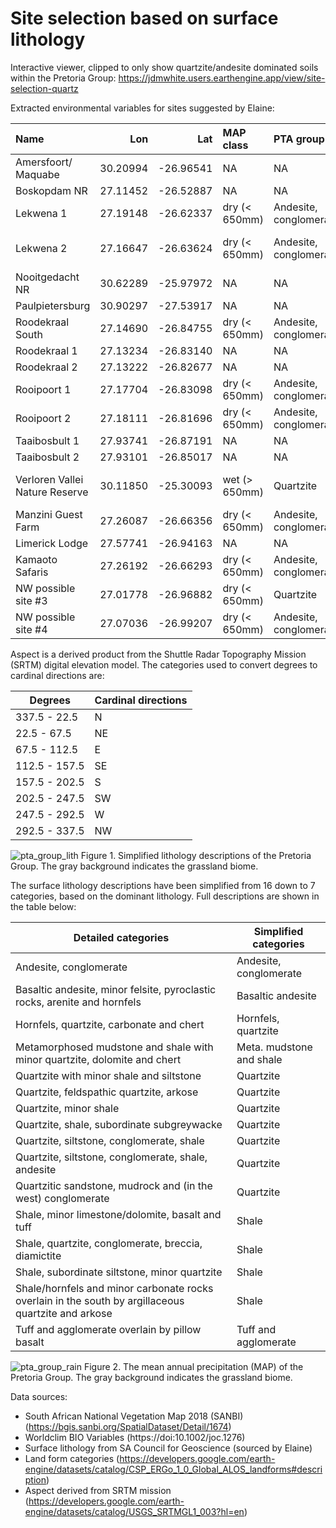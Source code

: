# Site selection based on surface lithology
Interactive viewer, clipped to only show quartzite/andesite dominated soils within the Pretoria Group: https://jdmwhite.users.earthengine.app/view/site-selection-quartz

Extracted environmental variables for sites suggested by Elaine:

|Name                           |      Lon|       Lat|MAP class     |PTA group              |Landforms          |Aspect | Sand %|
|:------------------------------|--------:|---------:|:-------------|:----------------------|:------------------|:------|------:|
|Amersfoort/ Maquabe            | 30.20994| -26.96541|NA            |NA                     |NA                 |NA     |     NA|
|Boskopdam NR                   | 27.11452| -26.52887|NA            |NA                     |NA                 |NA     |     NA|
|Lekwena 1                      | 27.19148| -26.62337|dry (< 650mm) |Andesite, conglomerate |Lower slope (flat) |E      |     63|
|Lekwena 2                      | 27.16647| -26.63624|dry (< 650mm) |Andesite, conglomerate |Lower slope (warm) |SW     |     63|
|Nooitgedacht NR                | 30.62289| -25.97972|NA            |NA                     |NA                 |NA     |     NA|
|Paulpietersburg                | 30.90297| -27.53917|NA            |NA                     |NA                 |NA     |     NA|
|Roodekraal South               | 27.14690| -26.84755|dry (< 650mm) |Andesite, conglomerate |Lower slope (flat) |NW     |     58|
|Roodekraal 1                   | 27.13234| -26.83140|NA            |NA                     |NA                 |NA     |     NA|
|Roodekraal 2                   | 27.13222| -26.82677|NA            |NA                     |NA                 |NA     |     NA|
|Rooipoort 1                    | 27.17704| -26.83098|dry (< 650mm) |Andesite, conglomerate |Lower slope (flat) |W      |     55|
|Rooipoort 2                    | 27.18111| -26.81696|dry (< 650mm) |Andesite, conglomerate |Lower slope (flat) |S      |     52|
|Taaibosbult 1                  | 27.93741| -26.87191|NA            |NA                     |NA                 |NA     |     NA|
|Taaibosbult 2                  | 27.93101| -26.85017|NA            |NA                     |NA                 |NA     |     NA|
|Verloren Vallei Nature Reserve | 30.11850| -25.30093|wet (> 650mm) |Quartzite              |Upper slope (warm) |S      |     44|
|Manzini Guest Farm             | 27.26087| -26.66356|dry (< 650mm) |Andesite, conglomerate |Upper slope (flat) |N      |     63|
|Limerick Lodge                 | 27.57741| -26.94163|NA            |NA                     |NA                 |NA     |     NA|
|Kamaoto Safaris                | 27.26192| -26.66293|dry (< 650mm) |Andesite, conglomerate |Upper slope (flat) |N      |     63|
|NW possible site #3            | 27.01778| -26.96882|dry (< 650mm) |Quartzite              |Lower slope (flat) |E      |     64|
|NW possible site #4            | 27.07036| -26.99207|dry (< 650mm) |Andesite, conglomerate |Upper slope (flat) |S      |     66|




Aspect is a derived product from the Shuttle Radar Topography Mission (SRTM) digital elevation model. The categories used to convert degrees to cardinal directions are:

| Degrees  | Cardinal directions |
| ------------- | ------------- |
| 337.5 - 22.5 | N  |
| 22.5 - 67.5  | NE |
| 67.5 - 112.5  | E |
| 112.5 - 157.5 | SE  |
| 157.5 - 202.5 | S  |
| 202.5 - 247.5  | SW  |
| 247.5 - 292.5  | W  |
| 292.5 - 337.5  | NW  |

![pta_group_lith](https://user-images.githubusercontent.com/22145011/153000398-0957b9b5-1990-48ee-9beb-8342f2e2b465.png)
Figure 1. Simplified lithology descriptions of the Pretoria Group. The gray background indicates the grassland biome.

The surface lithology descriptions have been simplified from 16 down to 7 categories, based on the dominant lithology. Full descriptions are shown in the table below:

| Detailed categories  | Simplified categories |
| ------------- | ------------- |
| Andesite, conglomerate  | Andesite, conglomerate  |
| Basaltic andesite, minor felsite, pyroclastic rocks, arenite and hornfels  | Basaltic andesite  |
| Hornfels, quartzite, carbonate and chert  | Hornfels, quartzite |
| Metamorphosed mudstone and shale with minor quartzite, dolomite and chert | Meta. mudstone and shale  |
| Quartzite with minor shale and siltstone  | Quartzite  |
| Quartzite, feldspathic quartzite, arkose  | Quartzite  |
| Quartzite, minor shale  | Quartzite  |
| Quartzite, shale, subordinate subgreywacke  | Quartzite  |
| Quartzite, siltstone, conglomerate, shale  | Quartzite  |
| Quartzite, siltstone, conglomerate, shale, andesite  | Quartzite  |
| Quartzitic sandstone, mudrock and (in the west) conglomerate  | Quartzite  |
| Shale, minor limestone/dolomite, basalt and tuff  | Shale  |
| Shale, quartzite, conglomerate, breccia, diamictite  | Shale  |
| Shale, subordinate siltstone, minor quartzite  | Shale  |
| Shale/hornfels and minor carbonate rocks overlain in the south by argillaceous quartzite and arkose | Shale  |
| Tuff and agglomerate overlain by pillow basalt  | Tuff and agglomerate  |

![pta_group_rain](https://user-images.githubusercontent.com/22145011/153000477-c0c8ada2-3f63-453e-83b0-d47dcaddb7a3.png)
Figure 2. The mean annual precipitation (MAP) of the Pretoria Group. The gray background indicates the grassland biome.

Data sources:
- South African National Vegetation Map 2018 (SANBI) (https://bgis.sanbi.org/SpatialDataset/Detail/1674)
- Worldclim BIO Variables (https://doi:10.1002/joc.1276)
- Surface lithology from SA Council for Geoscience (sourced by Elaine)
- Land form categories (https://developers.google.com/earth-engine/datasets/catalog/CSP_ERGo_1_0_Global_ALOS_landforms#description)
- Aspect derived from SRTM mission (https://developers.google.com/earth-engine/datasets/catalog/USGS_SRTMGL1_003?hl=en)
